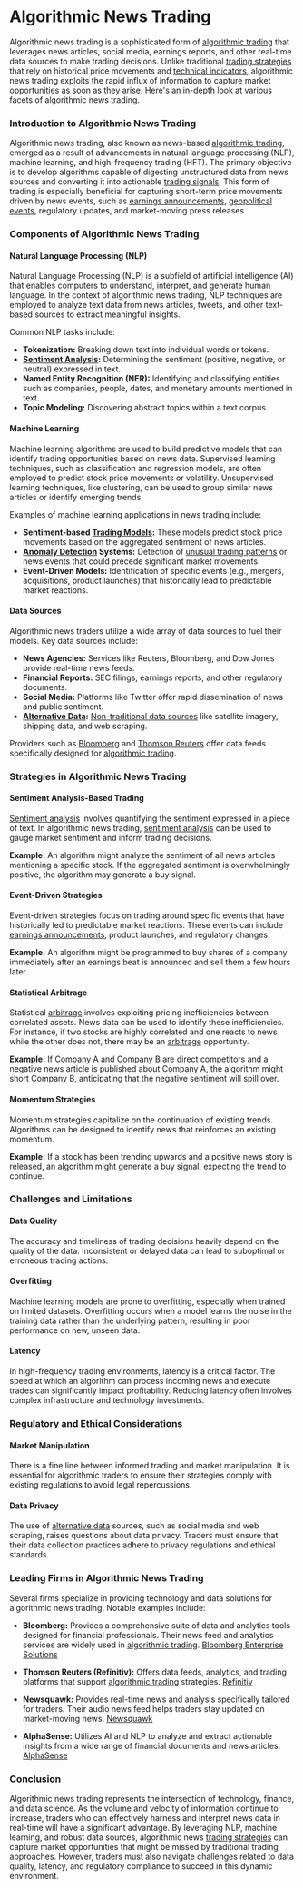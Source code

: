 # Algorithmic News Trading

Algorithmic news trading is a sophisticated form of [algorithmic trading](../a/algorithmic_trading.md) that leverages news articles, social media, earnings reports, and other real-time data sources to make trading decisions. Unlike traditional [trading strategies](../t/trading_strategies.md) that rely on historical price movements and [technical indicators](../t/technical_indicators.md), algorithmic news trading exploits the rapid influx of information to capture market opportunities as soon as they arise. Here's an in-depth look at various facets of algorithmic news trading.

### Introduction to Algorithmic News Trading

Algorithmic news trading, also known as news-based [algorithmic trading](../a/algorithmic_trading.md), emerged as a result of advancements in natural language processing (NLP), machine learning, and high-frequency trading (HFT). The primary objective is to develop algorithms capable of digesting unstructured data from news sources and converting it into actionable [trading signals](../t/trading_signals.md). This form of trading is especially beneficial for capturing short-term price movements driven by news events, such as [earnings announcements](../e/earnings_announcements.md), [geopolitical events](../g/geopolitical_events.md), regulatory updates, and market-moving press releases.

### Components of Algorithmic News Trading

#### Natural Language Processing (NLP)

Natural Language Processing (NLP) is a subfield of artificial intelligence (AI) that enables computers to understand, interpret, and generate human language. In the context of algorithmic news trading, NLP techniques are employed to analyze text data from news articles, tweets, and other text-based sources to extract meaningful insights.

Common NLP tasks include:

- **Tokenization:** Breaking down text into individual words or tokens.
- **[Sentiment Analysis](../s/sentiment_analysis.md):** Determining the sentiment (positive, negative, or neutral) expressed in text.
- **Named Entity Recognition (NER):** Identifying and classifying entities such as companies, people, dates, and monetary amounts mentioned in text.
- **Topic Modeling:** Discovering abstract topics within a text corpus.

#### Machine Learning

Machine learning algorithms are used to build predictive models that can identify trading opportunities based on news data. Supervised learning techniques, such as classification and regression models, are often employed to predict stock price movements or volatility. Unsupervised learning techniques, like clustering, can be used to group similar news articles or identify emerging trends.

Examples of machine learning applications in news trading include:

- **Sentiment-based [Trading Models](../t/trading_models.md):** These models predict stock price movements based on the aggregated sentiment of news articles.
- **[Anomaly Detection](../a/anomaly_detection.md) Systems:** Detection of [unusual trading patterns](../u/unusual_trading_patterns.md) or news events that could precede significant market movements.
- **Event-Driven Models:** Identification of specific events (e.g., mergers, acquisitions, product launches) that historically lead to predictable market reactions.

#### Data Sources

Algorithmic news traders utilize a wide array of data sources to fuel their models. Key data sources include:

- **News Agencies:** Services like Reuters, Bloomberg, and Dow Jones provide real-time news feeds.
- **Financial Reports:** SEC filings, earnings reports, and other regulatory documents.
- **Social Media:** Platforms like Twitter offer rapid dissemination of news and public sentiment.
- **[Alternative Data](../a/alternative_data.md):** [Non-traditional data sources](../n/non-traditional_data_sources.md) like satellite imagery, shipping data, and web scraping.

Providers such as [Bloomberg](https://www.bloomberg.com/professional/product/enterprise-solutions/) and [Thomson Reuters](https://www.refinitiv.com/en) offer data feeds specifically designed for [algorithmic trading](../a/algorithmic_trading.md).

### Strategies in Algorithmic News Trading

#### Sentiment Analysis-Based Trading

[Sentiment analysis](../s/sentiment_analysis.md) involves quantifying the sentiment expressed in a piece of text. In algorithmic news trading, [sentiment analysis](../s/sentiment_analysis.md) can be used to gauge market sentiment and inform trading decisions.

**Example:** An algorithm might analyze the sentiment of all news articles mentioning a specific stock. If the aggregated sentiment is overwhelmingly positive, the algorithm may generate a buy signal.

#### Event-Driven Strategies

Event-driven strategies focus on trading around specific events that have historically led to predictable market reactions. These events can include [earnings announcements](../e/earnings_announcements.md), product launches, and regulatory changes.

**Example:** An algorithm might be programmed to buy shares of a company immediately after an earnings beat is announced and sell them a few hours later.

#### Statistical Arbitrage

Statistical [arbitrage](../a/arbitrage.md) involves exploiting pricing inefficiencies between correlated assets. News data can be used to identify these inefficiencies. For instance, if two stocks are highly correlated and one reacts to news while the other does not, there may be an [arbitrage](../a/arbitrage.md) opportunity.

**Example:** If Company A and Company B are direct competitors and a negative news article is published about Company A, the algorithm might short Company B, anticipating that the negative sentiment will spill over.

#### Momentum Strategies

Momentum strategies capitalize on the continuation of existing trends. Algorithms can be designed to identify news that reinforces an existing momentum.

**Example:** If a stock has been trending upwards and a positive news story is released, an algorithm might generate a buy signal, expecting the trend to continue.

### Challenges and Limitations

#### Data Quality

The accuracy and timeliness of trading decisions heavily depend on the quality of the data. Inconsistent or delayed data can lead to suboptimal or erroneous trading actions.

#### Overfitting

Machine learning models are prone to overfitting, especially when trained on limited datasets. Overfitting occurs when a model learns the noise in the training data rather than the underlying pattern, resulting in poor performance on new, unseen data.

#### Latency

In high-frequency trading environments, latency is a critical factor. The speed at which an algorithm can process incoming news and execute trades can significantly impact profitability. Reducing latency often involves complex infrastructure and technology investments.

### Regulatory and Ethical Considerations

#### Market Manipulation

There is a fine line between informed trading and market manipulation. It is essential for algorithmic traders to ensure their strategies comply with existing regulations to avoid legal repercussions.

#### Data Privacy

The use of [alternative data](../a/alternative_data.md) sources, such as social media and web scraping, raises questions about data privacy. Traders must ensure that their data collection practices adhere to privacy regulations and ethical standards.

### Leading Firms in Algorithmic News Trading

Several firms specialize in providing technology and data solutions for algorithmic news trading. Notable examples include:

- **Bloomberg:** Provides a comprehensive suite of data and analytics tools designed for financial professionals. Their news feed and analytics services are widely used in [algorithmic trading](../a/algorithmic_trading.md). [Bloomberg Enterprise Solutions](https://www.bloomberg.com/professional/product/enterprise-solutions/)

- **Thomson Reuters (Refinitiv):** Offers data feeds, analytics, and trading platforms that support [algorithmic trading](../a/algorithmic_trading.md) strategies. [Refinitiv](https://www.refinitiv.com/en)

- **Newsquawk:** Provides real-time news and analysis specifically tailored for traders. Their audio news feed helps traders stay updated on market-moving news. [Newsquawk](https://www.newsquawk.com/)

- **AlphaSense:** Utilizes AI and NLP to analyze and extract actionable insights from a wide range of financial documents and news articles. [AlphaSense](https://www.alpha-sense.com/)

### Conclusion

Algorithmic news trading represents the intersection of technology, finance, and data science. As the volume and velocity of information continue to increase, traders who can effectively harness and interpret news data in real-time will have a significant advantage. By leveraging NLP, machine learning, and robust data sources, algorithmic news [trading strategies](../t/trading_strategies.md) can capture market opportunities that might be missed by traditional trading approaches. However, traders must also navigate challenges related to data quality, latency, and regulatory compliance to succeed in this dynamic environment.